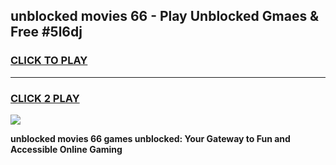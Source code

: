 
## unblocked movies 66 - Play Unblocked Gmaes & Free #5l6dj
<h3>
<a href="https://news.freeplayer.one?title=unblocked_movies_66&ref=24F">CLICK TO PLAY</a></h3>
<hr>

<h3>
<a href="https://news.freeplayer.one?title=unblocked_movies_66&ref=24F">CLICK 2 PLAY</a>
  
</h3>

<a href="https://news.freeplayer.one?title=unblocked_movies_66&ref=24F/"><img src="https://clearcache.store/games.png"></a>


**unblocked movies 66 games unblocked: Your Gateway to Fun and Accessible Online Gaming**
